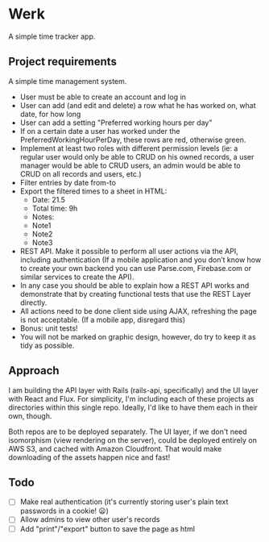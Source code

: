# Werk

A simple time tracker app.

## Project requirements

A simple time management system.

* User must be able to create an account and log in
* User can add (and edit and delete) a row what he has worked on, what date,
  for how long
* User can add a setting "Preferred working hours per day"
* If on a certain date a user has worked under the PreferredWorkingHourPerDay,
  these rows are red, otherwise green.
* Implement at least two roles with different permission levels (ie: a regular
  user would only be able to CRUD on his owned records, a user manager would be
  able to CRUD users, an admin would be able to CRUD on all records and users,
  etc.)
* Filter entries by date from-to
* Export the filtered times to a sheet in HTML:
  * Date: 21.5
  * Total time: 9h
  * Notes:
  * Note1
  * Note2
  * Note3
* REST API. Make it possible to perform all user actions via the API, including
  authentication (If a mobile application and you don’t know how to create your
  own backend you can use Parse.com, Firebase.com or similar services to create
  the API).
* In any case you should be able to explain how a REST API works and
  demonstrate that by creating functional tests that use the REST Layer
  directly.
* All actions need to be done client side using AJAX, refreshing the page is
  not acceptable. (If a mobile app, disregard this)
* Bonus: unit tests!
* You will not be marked on graphic design, however, do try to keep it as tidy
  as possible.

## Approach

I am building the API layer with Rails (rails-api, specifically) and the UI
layer with React and Flux. For simplicity, I'm including each of these projects
as directories within this single repo. Ideally, I'd like to have them each in
their own, though.

Both repos are to be deployed separately. The UI layer, if we don't need
isomorphism (view rendering on the server), could be deployed entirely on AWS
S3, and cached with Amazon Cloudfront. That would make downloading of the
assets happen nice and fast!

## Todo

- [ ] Make real authentication (it's currently storing user's plain text passwords in a cookie! :frowning:)
- [ ] Allow admins to view other user's records
- [ ] Add "print"/"export" button to save the page as html
